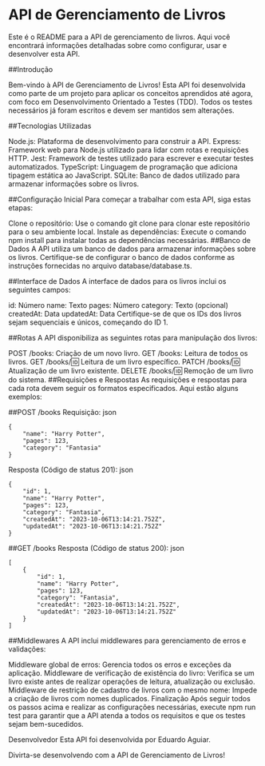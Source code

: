 # API de Gerenciamento de Livros

Este é o README para a API de gerenciamento de livros. Aqui você encontrará informações detalhadas sobre como configurar, usar e desenvolver esta API.

##Introdução

Bem-vindo à API de Gerenciamento de Livros! Esta API foi desenvolvida como parte de um projeto para aplicar os conceitos aprendidos até agora, com foco em Desenvolvimento Orientado a Testes (TDD). Todos os testes necessários já foram escritos e devem ser mantidos sem alterações.

##Tecnologias Utilizadas

Node.js: Plataforma de desenvolvimento para construir a API.
Express: Framework web para Node.js utilizado para lidar com rotas e requisições HTTP.
Jest: Framework de testes utilizado para escrever e executar testes automatizados.
TypeScript: Linguagem de programação que adiciona tipagem estática ao JavaScript.
SQLite: Banco de dados utilizado para armazenar informações sobre os livros.

##Configuração Inicial
Para começar a trabalhar com esta API, siga estas etapas:

Clone o repositório: Use o comando git clone para clonar este repositório para o seu ambiente local.
Instale as dependências: Execute o comando npm install para instalar todas as dependências necessárias.
##Banco de Dados
A API utiliza um banco de dados para armazenar informações sobre os livros. Certifique-se de configurar o banco de dados conforme as instruções fornecidas no arquivo database/database.ts.

##Interface de Dados
A interface de dados para os livros inclui os seguintes campos:

id: Número
name: Texto
pages: Número
category: Texto (opcional)
createdAt: Data
updatedAt: Data
Certifique-se de que os IDs dos livros sejam sequenciais e únicos, começando do ID 1.

##Rotas
A API disponibiliza as seguintes rotas para manipulação dos livros:

POST /books: Criação de um novo livro.
GET /books: Leitura de todos os livros.
GET /books/:id: Leitura de um livro específico.
PATCH /books/:id: Atualização de um livro existente.
DELETE /books/:id: Remoção de um livro do sistema.
##Requisições e Respostas
As requisições e respostas para cada rota devem seguir os formatos especificados. Aqui estão alguns exemplos:

##POST /books
Requisição:
json
```
{
	"name": "Harry Potter",
	"pages": 123,
	"category": "Fantasia" 
}
```
Resposta (Código de status 201):
json
```
{
	"id": 1,
	"name": "Harry Potter",
	"pages": 123,
	"category": "Fantasia",
	"createdAt": "2023-10-06T13:14:21.752Z",
	"updatedAt": "2023-10-06T13:14:21.752Z"
}
```
##GET /books
Resposta (Código de status 200):
json
```
[
	{
		"id": 1,
		"name": "Harry Potter",
		"pages": 123,
		"category": "Fantasia",
		"createdAt": "2023-10-06T13:14:21.752Z",
		"updatedAt": "2023-10-06T13:14:21.752Z"
	}
]
```
##Middlewares
A API inclui middlewares para gerenciamento de erros e validações:

Middleware global de erros: Gerencia todos os erros e exceções da aplicação.
Middleware de verificação de existência do livro: Verifica se um livro existe antes de realizar operações de leitura, atualização ou exclusão.
Middleware de restrição de cadastro de livros com o mesmo nome: Impede a criação de livros com nomes duplicados.
Finalização
Após seguir todos os passos acima e realizar as configurações necessárias, execute npm run test para garantir que a API atenda a todos os requisitos e que os testes sejam bem-sucedidos.

Desenvolvedor
Esta API foi desenvolvida por Eduardo Aguiar.

Divirta-se desenvolvendo com a API de Gerenciamento de Livros!
